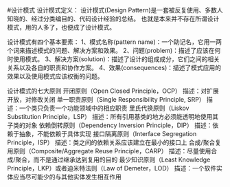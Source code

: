 #设计模式
设计模式定义：
    设计模式(Design Pattern)是一套被反复使用、多数人知晓的、经过分类编目的、代码设计经验的总结。
也就是本来并不存在所谓设计模式，用的人多了，也便成了设计模式。

设计模式有四个基本要素：
1、模式名称(pattern name)：一个助记名，它用一两个词来描述模式的问题、解决方案和效果。
2、问题(problem)：描述了应该在何时使用模式。
3、解决方案(solution)：描述了设计的组成成分，它们之间的相关关系以及各自的职责和协作方案。
4、效果(consequences)：描述了模式应用的效果以及使用模式应该权衡的问题。

设计模式的七大原则
开闭原则（Open Closed Principle，OCP）
    描述：对扩展开放，对修改关闭
单一职责原则（Single Responsibility Principle, SRP）
    描述：一个类只负责一个功能领域中的相应职责
里氏代换原则（Liskov Substitution Principle，LSP）
    描述：所有引用基类的地方必须能透明地使用其子类的对象
依赖倒转原则（Dependency Inversion Principle，DIP）
    描述：依赖于抽象，不能依赖于具体实现
接口隔离原则（Interface Segregation Principle，ISP）
    描述：类之间的依赖关系应该建立在最小的接口上
合成/聚合复用原则（Composite/Aggregate Reuse Principle，CARP）
    描述：尽量使用合成/聚合，而不是通过继承达到复用的目的
最少知识原则（Least Knowledge Principle，LKP）或者迪米特法则（Law of Demeter，LOD）
    描述：一个软件实体应当尽可能少的与其他实体发生相互作用

    


